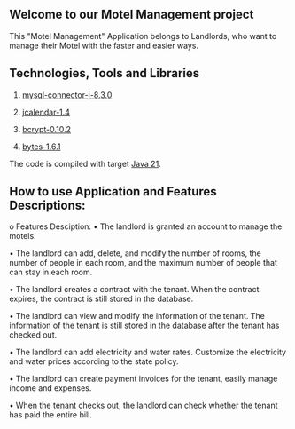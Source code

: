 ## Welcome to our Motel Management project 
This "Motel Management" Application belongs to Landlords, who want to manage their Motel with the faster and easier ways.

## Technologies, Tools and Libraries
1. [mysql-connector-j-8.3.0](https://dev.mysql.com/downloads/connector/j/?os=26)

2. [jcalendar-1.4](http://www.java2s.com/Code/Jar/j/Downloadjcalendar14jar.htm)

3. [bcrypt-0.10.2](https://github.com/patrickfav/bcrypt)

4. [bytes-1.6.1](https://central.sonatype.com/artifact/at.favre.lib/bytes/1.6.1/versions)

The code is compiled with target [Java 21](https://en.wikipedia.org/wiki/Java_version_history#Java_SE_21).

## How to use Application and Features Descriptions:
o	Features Desciption:
  •	The landlord is granted an account to manage the motels.  
  
  •	The landlord can add, delete, and modify the number of rooms, the number of people in each room, and the maximum number of people that can stay in each      room.

  •	The landlord creates a contract with the tenant. When the contract expires, the contract is still stored in the database.
  
  •	The landlord can view and modify the information of the tenant. The information of the tenant is still stored in the database after the tenant has           checked out.
  
  •	The landlord can add electricity and water rates. Customize the electricity and water prices according to the state policy.
  
  •	The landlord can create payment invoices for the tenant, easily manage income and expenses.
  
  •	When the tenant checks out, the landlord can check whether the tenant has paid the entire bill.
  

